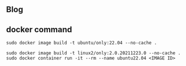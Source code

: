 ## Blog

## docker command

```
sudo docker image build -t ubuntu/only:22.04 --no-cache .
```

~~~
sudo docker image build -t linux2/only:2.0.20211223.0 --no-cache .
sudo docker container run -it --rm --name ubuntu22.04 <IMAGE ID>
~~~


